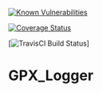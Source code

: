 
[![Known Vulnerabilities](https://snyk.io//test/github/RogerioDoCarmo/GPX_Logger/badge.svg?targetFile=app/build.gradle)](https://snyk.io//test/github/RogerioDoCarmo/GPX_Logger?targetFile=app/build.gradle)

[![Coverage Status](https://coveralls.io/repos/github/RogerioDoCarmo/GPX_Logger/badge.svg?branch=master)](https://coveralls.io/github/RogerioDoCarmo/GPX_Logger?branch=master)

[![TravisCI Build Status](https://travis-ci.org/RogerioDoCarmo/GPX_Logger.svg?branch=master)]

# GPX_Logger
